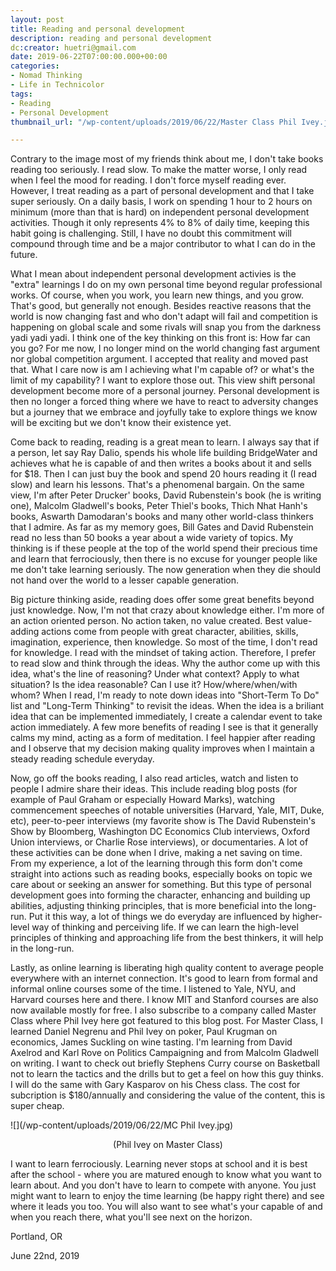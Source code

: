 ```yaml
---
layout: post
title: Reading and personal development
description: reading and personal development
dc:creator: huetri@gmail.com
date: 2019-06-22T07:00:00.000+00:00
categories:
- Nomad Thinking
- Life in Technicolor
tags:
- Reading
- Personal Development
thumbnail_url: "/wp-content/uploads/2019/06/22/Master Class Phil Ivey.jpg"

---
```

Contrary to the image most of my friends think about me, I don't take books reading too seriously.  I read slow.  To make the matter worse, I only read when I feel the mood for reading.  I don't force myself reading ever.  However, I treat reading as a part of personal development and that I take super seriously.  On a daily basis, I work on spending 1 hour to 2 hours on minimum (more than that is hard) on independent personal development activities.  Though it only represents 4% to 8% of daily time, keeping this habit going is challenging.  Still, I have no doubt this commitment will compound through time and be a major contributor to what I can do in the future.

What I mean about independent personal development activies is the "extra" learnings I do on my own personal time beyond regular professional works.  Of course, when you work, you learn new things, and you grow.  That's good, but generally not enough.  Besides reactive reasons that the world is now changing fast and who don't adapt will fail and competition is happening on global scale and some rivals will snap you from the darkness yadi yadi yadi.  I think one of the key thinking on this front is: How far can you go?  For me now, I no longer mind on the world changing fast argument nor global competition argument.  I accepted that reality and moved past that.  What I care now is am I achieving what I'm capable of? or what's the limit of my capability? I want to explore those out.  This view shift personal development become more of a personal journey.  Personal development is then no longer a forced thing where we have to react to adversity changes but a journey that we embrace and joyfully take to explore things we know will be exciting but we don't know their existence yet.

Come back to reading, reading is a great mean to learn.  I always say that if a person, let say Ray Dalio, spends his whole life building BridgeWater and achieves what he is capable of and then writes a books about it and sells for $18.  Then I can just buy the book and spend 20 hours reading it (I read slow) and learn his lessons.  That's a phenomenal bargain.  On the same view, I'm after Peter Drucker' books, David Rubenstein's book (he is writing one), Malcolm Gladwell's books, Peter Thiel's books, Thich Nhat Hanh's books, Aswarth Damodaran's books and many other world-class thinkers that I admire.  As far as my memory goes, Bill Gates and David Rubenstein read no less than 50 books a year about a wide variety of topics.  My thinking is if these people at the top of the world spend their precious time and learn that ferrociously, then there is no excuse for younger people like me don't take learning seriously.  The now generation when they die should not hand over the world to a lesser capable generation.

Big picture thinking aside, reading does offer some great benefits beyond just knowledge.  Now, I'm not that crazy about knowledge either.  I'm more of an action oriented person.  No action taken, no value created.  Best value-adding actions come from people with great character, abilities, skills, imagination, experience, then knowledge.  So most of the time, I don't read for knowledge.  I read with the mindset of taking action.  Therefore, I prefer to read slow and think through the ideas.  Why the author come up with this idea, what's the line of reasoning? Under what context? Apply to what situation? Is the idea reasonable? Can I use it? How/where/when/with whom? When I read, I'm ready to note down ideas into "Short-Term To Do" list and "Long-Term Thinking" to revisit the ideas.  When the idea is a briliant idea that can be implemented immediately, I create a calendar event to take action immediately.  A few more benefits of reading I see is that it generally calms my mind, acting as a form of meditation.  I feel happier after reading and I observe that my decision making quality improves when I maintain a steady reading schedule everyday.

Now, go off the books reading, I also read articles, watch and listen to people I admire share their ideas.  This include reading blog posts (for example of Paul Graham or especially Howard Marks), watching commencement speeches of notable universities (Harvard, Yale, MIT, Duke, etc), peer-to-peer interviews (my favorite show is The David Rubenstein's Show by Bloomberg, Washington DC Economics Club interviews, Oxford Union interviews, or Charlie Rose interviews), or documentaries.  A lot of these activities can be done when I drive, making a net saving on time.  From my experience, a lot of the learning through this form don't come straight into actions such as reading books, especially books on topic we care about or seeking an answer for something.  But this type of personal development goes into forming the character, enhancing and building up abilities, adjusting thinking principles, that is more beneficial into the long-run.  Put it this way, a lot of things we do everyday are influenced by higher-level way of thinking and perceiving life.  If we can learn the high-level principles of thinking and approaching life from the best thinkers, it will help in the long-run.

Lastly, as online learning is liberating high quality content to average people everywhere with an internet connection.  It's good to learn from formal and informal online courses some of the time.  I listened to Yale, NYU, and Harvard courses here and there.  I know MIT and Stanford courses are also now available mostly for free.  I also subscribe to a company called Master Class where Phil Ivey here got featured to this blog post.  For Master Class, I learned Daniel Negrenu and Phil Ivey on poker, Paul Krugman on economics, James Suckling on wine tasting.  I'm learning from David Axelrod and Karl Rove on Politics Campaigning and from Malcolm Gladwell on writing.  I want to check out briefly Stephens Curry course on Basketball not to learn the tactics and the drills but to get a feel on how this guy thinks.  I will do the same with Gary Kasparov on his Chess class.  The cost for subcription is $180/annually and considering the value of the content, this is super cheap.

![](/wp-content/uploads/2019/06/22/MC Phil Ivey.jpg)
<p align='center'>(Phil Ivey on Master Class)</p>

I want to learn ferrociously.  Learning never stops at school and it is best after the school - where you are matured enough to know what you want to learn about.  And you don't have to learn to compete with anyone.  You just might want to learn to enjoy the time learning (be happy right there) and see where it leads you too.  You will also want to see what's your capable of and when you reach there, what you'll see next on the horizon.

Portland, OR

June 22nd, 2019